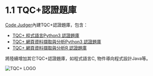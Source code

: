 # 1.1 TQC+認證題庫

[Code Judger](http://www.codejudger.com)內建TQC+認證題庫，包含：

* [TQC+ 程式語言Python3 認證題庫](https://www.tqcplus.org.tw/CertificateDetail.aspx?CODE=y/zEfkGeQhM=)
* [TQC+ 網頁資料擷取與分析Python3 認證題庫](https://www.tqcplus.org.tw/CertificateDetail.aspx?CODE=n3V3YTVlWkQ=)
* [TQC+ 網頁資料擷取與分析R 認證題庫](http://www.tqcplus.org.tw/content_brochure_PPY.asp)

將陸續增加其它TQC+認證題庫，如程式語言C, 物件導向程式設計Java等。

![TQC+ LOGO](https://i.imgur.com/aC9qKbf.png)
